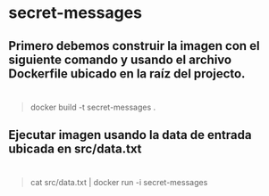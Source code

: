 # secret-messages

## Primero debemos construir la imagen con el siguiente comando y usando el archivo Dockerfile ubicado en la raíz del projecto.
#

> docker build -t secret-messages .

## Ejecutar imagen usando la data de entrada ubicada en src/data.txt
#
> cat src/data.txt | docker run -i secret-messages 